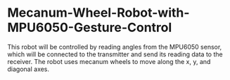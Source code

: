 # Mecanum-Wheel-Robot-with-MPU6050-Gesture-Control
This robot will be controlled by reading angles from the MPU6050 sensor, which will be connected to the transmitter and send its reading data to the receiver. The robot uses mecanum wheels to move along the x, y, and diagonal axes.
